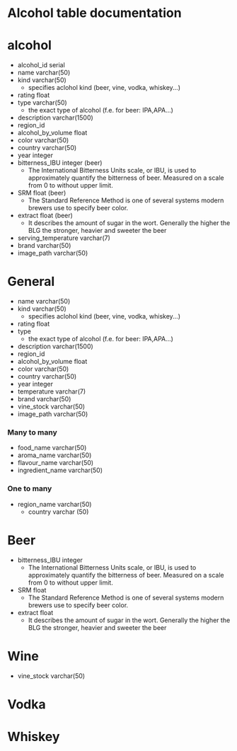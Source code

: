 ﻿# Alcohol table documentation

# alcohol
 - alcohol_id serial
 - name varchar(50)
 - kind varchar(50)
	 - specifies aclohol kind (beer, vine, vodka, whiskey...)
 - rating float
 - type varchar(50)
	- the exact type of alcohol (f.e. for beer: IPA,APA...)
 - description varchar(1500)
 - region_id
 - alcohol_by_volume float
 - color varchar(50)
 - country varchar(50)
 - year integer
 - bitterness_IBU integer (beer)
	- The International Bitterness Units scale, or IBU, is used to approximately quantify the bitterness of beer. Measured on a scale from 0 to without upper limit.
 - SRM float (beer)
	 - The Standard Reference Method is one of several systems modern brewers use to specify beer color.
 - extract float (beer)
	 - It describes the amount of sugar in the wort. Generally the higher the BLG the stronger, heavier and sweeter the beer
 - serving_temperature varchar(7)
 - brand varchar(50)
 - image_path varchar(50)

# General

 - name varchar(50)
 - kind varchar(50)
	 - specifies aclohol kind (beer, vine, vodka, whiskey...)
 - rating float
 - type
	- the exact type of alcohol (f.e. for beer: IPA,APA...)
 - description varchar(1500)
 - region_id
 - alcohol_by_volume float
 - color varchar(50)
 - country varchar(50)
 - year integer
 - temperature varchar(7)
 - brand varchar(50)
 - vine_stock varchar(50)
 - image_path varchar(50)


### Many to many

 - food_name varchar(50)
 - aroma_name varchar(50)
 - flavour_name varchar(50)
 - ingredient_name varchar(50)

### One to many

 - region_name varchar(50)
    - country varchar (50)



# Beer

 - bitterness_IBU integer 
	- The International Bitterness Units scale, or IBU, is used to approximately quantify the bitterness of beer. Measured on a scale from 0 to without upper limit.
 - SRM float
	 - The Standard Reference Method is one of several systems modern brewers use to specify beer color.
 - extract float
	 - It describes the amount of sugar in the wort. Generally the higher the BLG the stronger, heavier and sweeter the beer


# Wine
 - vine_stock varchar(50)

# Vodka

# Whiskey



